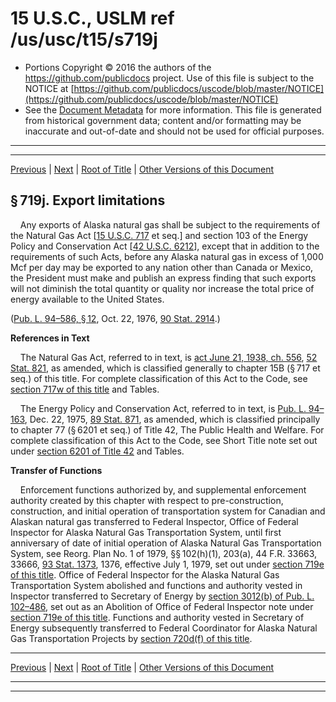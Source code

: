 ---
---

# 15 U.S.C., USLM ref /us/usc/t15/s719j

* Portions Copyright © 2016 the authors of the https://github.com/publicdocs project.
  Use of this file is subject to the NOTICE at [https://github.com/publicdocs/uscode/blob/master/NOTICE](https://github.com/publicdocs/uscode/blob/master/NOTICE)
* See the [Document Metadata](././../../../..//README.md) for more information.
  This file is generated from historical government data; content and/or formatting may be inaccurate and out-of-date and should not be used for official purposes.

----------
----------

[Previous](./../../../..//us/usc/t15/ch15C/m__us_usc_t15_s719i.md) | [Next](./../../../..//us/usc/t15/ch15C/m__us_usc_t15_s719k.md) | [Root of Title](./../../../../) | [Other Versions of this Document](https://publicdocs.github.io/go/links?ns=uslm&ref=%2Fus%2Fusc%2Ft15%2Fs719j)

## § 719j. Export limitations

    Any exports of Alaska natural gas shall be subject to the requirements of the Natural Gas Act \[[15 U.S.C. 717][/us/usc/t15/s717] et seq.\] and section 103 of the Energy Policy and Conservation Act \[[42 U.S.C. 6212][/us/usc/t42/s6212]\], except that in addition to the requirements of such Acts, before any Alaska natural gas in excess of 1,000 Mcf per day may be exported to any nation other than Canada or Mexico, the President must make and publish an express finding that such exports will not diminish the total quantity or quality nor increase the total price of energy available to the United States.

([Pub. L. 94–586, § 12][/us/pl/94/586/s12], Oct. 22, 1976, [90 Stat. 2914][/us/stat/90/2914].)

 __References in Text__ 

    The Natural Gas Act, referred to in text, is [act June 21, 1938, ch. 556][/us/act/1938-06-21/ch556], [52 Stat. 821][/us/stat/52/821], as amended, which is classified generally to chapter 15B (§ 717 et seq.) of this title. For complete classification of this Act to the Code, see [section 717w of this title][/us/usc/t15/s717w] and Tables.

    The Energy Policy and Conservation Act, referred to in text, is [Pub. L. 94–163][/us/pl/94/163], Dec. 22, 1975, [89 Stat. 871][/us/stat/89/871], as amended, which is classified principally to chapter 77 (§ 6201 et seq.) of Title 42, The Public Health and Welfare. For complete classification of this Act to the Code, see Short Title note set out under [section 6201 of Title 42][/us/usc/t42/s6201] and Tables.

 __Transfer of Functions__ 

    Enforcement functions authorized by, and supplemental enforcement authority created by this chapter with respect to pre-construction, construction, and initial operation of transportation system for Canadian and Alaskan natural gas transferred to Federal Inspector, Office of Federal Inspector for Alaska Natural Gas Transportation System, until first anniversary of date of initial operation of Alaska Natural Gas Transportation System, see Reorg. Plan No. 1 of 1979, §§ 102(h)(1), 203(a), 44 F.R. 33663, 33666, [93 Stat. 1373][/us/stat/93/1373], 1376, effective July 1, 1979, set out under [section 719e of this title][/us/usc/t15/s719e]. Office of Federal Inspector for the Alaska Natural Gas Transportation System abolished and functions and authority vested in Inspector transferred to Secretary of Energy by [section 3012(b) of Pub. L. 102–486][/us/pl/102/486/s3012/b], set out as an Abolition of Office of Federal Inspector note under [section 719e of this title][/us/usc/t15/s719e]. Functions and authority vested in Secretary of Energy subsequently transferred to Federal Coordinator for Alaska Natural Gas Transportation Projects by [section 720d(f) of this title][/us/usc/t15/s720d/f].

----------

[Previous](./../../../..//us/usc/t15/ch15C/m__us_usc_t15_s719i.md) | [Next](./../../../..//us/usc/t15/ch15C/m__us_usc_t15_s719k.md) | [Root of Title](./../../../../) | [Other Versions of this Document](https://publicdocs.github.io/go/links?ns=uslm&ref=%2Fus%2Fusc%2Ft15%2Fs719j)

----------
----------

[/us/usc/t15/s717]: https://publicdocs.github.io/go/links?ns=uslm&ref=%2Fus%2Fusc%2Ft15%2Fs717
[/us/usc/t42/s6212]: https://publicdocs.github.io/go/links?ns=uslm&ref=%2Fus%2Fusc%2Ft42%2Fs6212
[/us/pl/94/586/s12]: https://publicdocs.github.io/go/links?ns=uslm&ref=%2Fus%2Fpl%2F94%2F586%2Fs12
[/us/stat/90/2914]: https://publicdocs.github.io/go/links?ns=uslm&ref=%2Fus%2Fstat%2F90%2F2914
[/us/act/1938-06-21/ch556]: https://publicdocs.github.io/go/links?ns=uslm&ref=%2Fus%2Fact%2F1938-06-21%2Fch556
[/us/stat/52/821]: https://publicdocs.github.io/go/links?ns=uslm&ref=%2Fus%2Fstat%2F52%2F821
[/us/usc/t15/s717w]: https://publicdocs.github.io/go/links?ns=uslm&ref=%2Fus%2Fusc%2Ft15%2Fs717w
[/us/pl/94/163]: https://publicdocs.github.io/go/links?ns=uslm&ref=%2Fus%2Fpl%2F94%2F163
[/us/stat/89/871]: https://publicdocs.github.io/go/links?ns=uslm&ref=%2Fus%2Fstat%2F89%2F871
[/us/usc/t42/s6201]: https://publicdocs.github.io/go/links?ns=uslm&ref=%2Fus%2Fusc%2Ft42%2Fs6201
[/us/stat/93/1373]: https://publicdocs.github.io/go/links?ns=uslm&ref=%2Fus%2Fstat%2F93%2F1373
[/us/usc/t15/s719e]: https://publicdocs.github.io/go/links?ns=uslm&ref=%2Fus%2Fusc%2Ft15%2Fs719e
[/us/pl/102/486/s3012/b]: https://publicdocs.github.io/go/links?ns=uslm&ref=%2Fus%2Fpl%2F102%2F486%2Fs3012%2Fb
[/us/usc/t15/s719e]: https://publicdocs.github.io/go/links?ns=uslm&ref=%2Fus%2Fusc%2Ft15%2Fs719e
[/us/usc/t15/s720d/f]: https://publicdocs.github.io/go/links?ns=uslm&ref=%2Fus%2Fusc%2Ft15%2Fs720d%2Ff


